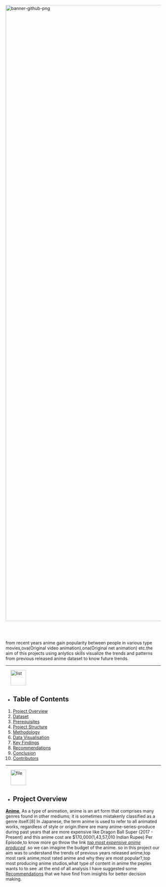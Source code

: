 <img src="https://i.ibb.co/vYPNmCb/banner-github-png.png" alt="banner-github-png" width="2000" border="0">


<br></br>

from recent years anime gain popularity between people in various type movies,ova(Original video animation),ona(Original net animation) etc.the aim of this projects using anlytics skills visualize the trends and patterns from previous released anime dataset to know future trends.



***

 <div align= "start">
  
  &nbsp; &nbsp; <a href="https://imgbb.com/"><img src="https://i.ibb.co/Ksw7GWz/list.png" width="50" alt="list" border="0"></a> <div/>

  <div align= "start">
  
- ## **Table of Contents**
1. [Project Overview](#project-overview)
2. [Dataset](#dataset)
3. [Prerequisites](#Prerequisites)
4. [Project Structure](#Project-Structure)
5. [Methodology](#Methodlogy)
6. [Data Visualisation](#Data-Visualisation)
7. [Key Findings](#KeyFindings)
8. [Recommendations](#Recommendations)
9. [Conclusion](#Conclusion)
10. [Contributors](#Contributors)

 <div/>






***


<div align= "start">
 
  &nbsp; &nbsp; <a href="https://imgbb.com/"><img src="https://i.ibb.co/x2mBdn3/file.png"  width="50" alt="file" border="0"></a> <div/>
  
<div align= "start">


 
- ## **Project Overview**
[**Anime**](https://en.wikipedia.org/wiki/Anime#:~:text=Anime%20is%20distributed%20theatrically%2C%20through%20television%20broadcasts%2C%20directly,numerous%20genres%20targeting%20various%20broad%20and%20niche%20audiences), As a type of animation, anime is an art form that comprises many genres found in other mediums; it is sometimes mistakenly classified as a genre itself.[8] In Japanese, the term anime is used to refer to all animated works, regardless of style or origin.there are many anime-series-produce  during past years that are more expensive  like Dragon Ball Super  (2017 - Present) and this anime cost are $170,000(1,43,57,010 Indian Rupee) Per Episode,to know more go throw the link [*top most expensive anime produced*](https://screenrant.com/most-expensive-anime-series-produce-how-much/) .so we can imagine the budget of the anime. so in this project our aim was to understand the trends of previous years released anime,top most rank anime,most rated anime and why they are most popular?,top most producing anime studios,what type of content in anime the peples wants to to see .at the end of all analysis I have suggested some [Recommendations](#Recommendations) that  we have find from  insights for better decision making.

 <div/>

 
<br></br>






 



